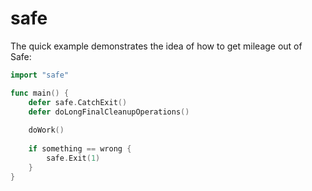 # safe
The quick example demonstrates the idea of how to get mileage out of Safe:
```go
import "safe"

func main() {
    defer safe.CatchExit()
    defer doLongFinalCleanupOperations()
    
    doWork()
    
    if something == wrong {
        safe.Exit(1)
    }
}
```

